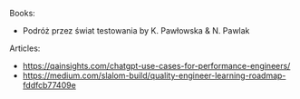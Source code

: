 Books:

- Podróż przez świat testowania by K. Pawłowska & N. Pawlak

Articles:

- https://qainsights.com/chatgpt-use-cases-for-performance-engineers/
- https://medium.com/slalom-build/quality-engineer-learning-roadmap-fddfcb77409e
